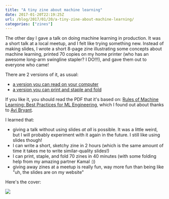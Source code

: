 ```yaml
---
title: "A tiny zine about machine learning"
date: 2017-01-20T22:19:25Z
url: /blog/2017/01/20/a-tiny-zine-about-machine-learning/
categories: ["zines"]
---
```


The other day I gave a talk on doing machine learning in production. It was a
short talk at a local meetup, and I felt like trying something new. Instead
of making slides, I wrote a short 8-page zine illustrating some concepts about
machine learning, printed 70 copies on my home printer (who has an awesome
long-arm swingline stapler? I DO!!!), and gave them out to everyone who came!

There are 2 versions of it, as usual:

* [a version you can read on your computer](/production-machine-learning.pdf)
* [a version you can print and staple and fold](/production-machine-learning-print.pdf)

If you like it, you should read the PDF that it's based on: [Rules of Machine Learning:
Best Practices for ML Engineering](http://martin.zinkevich.org/rules_of_ml/rules_of_ml.pdf), which I found out about thanks to [Avi Bryant](https://twitter.com/avibryant).

I learned that:

* giving a talk without using slides *at all* is possible. It was a little weird, but I will probably experiment with it again in the future. I still like using slides though!
* I can write a short, sketchy zine in 2 hours (which is the same amount of time it takes me to write similar-quality slides!)
* I can print, staple, and fold 70 zines in 40 minutes (with some folding help from my amazing partner Kamal :))
* giving away zines at a meetup is really fun, way more fun than being like "uh, the slides are on my website"

Here's the cover:

<img src="/images/prod-ml-cover.png">
